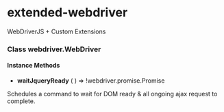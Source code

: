 extended-webdriver
==================

WebDriverJS + Custom Extensions


### Class webdriver.WebDriver

#### Instance Methods

 - __waitJqueryReady__ ( ) => !webdriver.promise.Promise

 Schedules a command to wait for DOM ready & all ongoing ajax request to complete.
